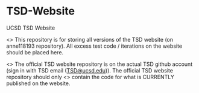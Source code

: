 # TSD-Website
UCSD TSD Website


<> This repository is for storing all versions of the TSD website (on anne118193 repository). All excess test code / iterations on the website should be placed here. 

<> The official TSD website repository is on the actual TSD github account (sign in with TSD email (TSD@ucsd.edu)). The official TSD website repository should only 
<> contain the code for what is CURRENTLY published on the website.
